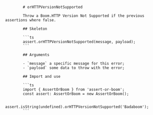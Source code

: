             # orHTTPVersionNotSupported

            Throw a Boom.HTTP Version Not Supported if the previous assertions where false.

            ## Skeleton

            ```ts
            assert.orHTTPVersionNotSupported(message, payload);
            ```

            ## Arguments

            - `message` a specific message for this error;
            - `payload` some data to throw with the error;

            ## Import and use

            ```ts
            import { AssertOrBoom } from 'assert-or-boom';
            const assert: AssertOrBoom = new AssertOrBoom();

            assert.isString(undefined).orHTTPVersionNotSupported('Badaboom');
            ```
